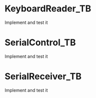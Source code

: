 # KeyboardReader_TB
Implement and test it

# SerialControl_TB
Implement and test it

# SerialReceiver_TB
Implement and test it
